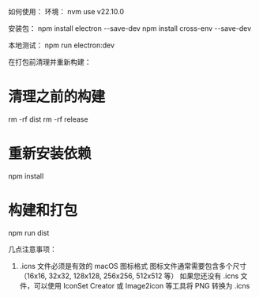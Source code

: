 如何使用：
环境：
nvm use v22.10.0

安装包：
npm install electron --save-dev
npm install cross-env --save-dev

本地测试：
npm run electron:dev








在打包前清理并重新构建：

# 清理之前的构建
rm -rf dist
rm -rf release

# 重新安装依赖
npm install

# 构建和打包
npm run dist



几点注意事项：
1. .icns 文件必须是有效的 macOS 图标格式
图标文件通常需要包含多个尺寸（16x16, 32x32, 128x128, 256x256, 512x512 等）
如果您还没有 .icns 文件，可以使用 IconSet Creator 或 Image2icon 等工具将 PNG 转换为 .icns
